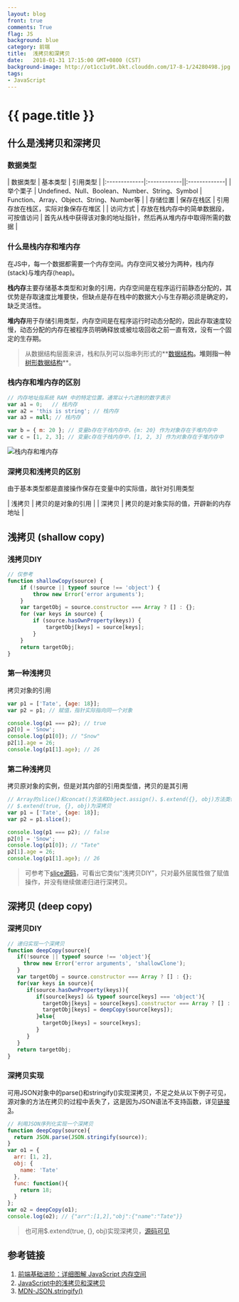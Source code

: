 ```yaml
---
layout: blog
front: true
comments: True
flag: JS
background: blue
category: 前端
title:  浅拷贝和深拷贝
date:   2018-01-31 17:15:00 GMT+0800 (CST)
background-image: http://ot1cc1u9t.bkt.clouddn.com/17-8-1/24280498.jpg
tags:
- JavaScript
---
```

# {{ page.title }}

## 什么是浅拷贝和深拷贝

### 数据类型

| 数据类型 | 基本类型 | 引用类型 |
|:-------------|:------------||:-------------|
| 举个栗子 | Undefined、Null、Boolean、Number、String、Symbol |  Function、Array、Object、String、Number等 |
| 存储位置 | 保存在栈区 | 引用存放在栈区，实际对象保存在堆区 |
| 访问方式 | 存放在栈内存中的简单数据段，可按值访问 | 首先从栈中获得该对象的地址指针，然后再从堆内存中取得所需的数据 |

### 什么是栈内存和堆内存

在JS中，每一个数据都需要一个内存空间。内存空间又被分为两种，栈内存(stack)与堆内存(heap)。

**栈内存**主要存储基本类型和对象的引用，内存空间是在程序运行前静态分配的，其优势是存取速度比堆要快，但缺点是存在栈中的数据大小与生存期必须是确定的，缺乏灵活性。

**堆内存**用于存储引用类型，内存空间是在程序运行时动态分配的，因此存取速度较慢，动态分配的内存在被程序员明确释放或被垃圾回收之前一直有效，没有一个固定的生存期。

> 从数据结构层面来讲，栈和队列可以指串列形式的**[数据结构](https://segmentfault.com/a/1190000004305771)**。堆则指一种**[树形数据结构](https://zh.wikipedia.org/wiki/%E5%A0%86_(%E6%95%B0%E6%8D%AE%E7%BB%93%E6%9E%84))**。

### 栈内存和堆内存的区别

```js
// 内存地址指系统 RAM 中的特定位置，通常以十六进制的数字表示
var a1 = 0;   // 栈内存
var a2 = 'this is string'; // 栈内存
var a3 = null; // 栈内存

var b = { m: 20 }; // 变量b存在于栈内存中，{m: 20} 作为对象存在于堆内存中
var c = [1, 2, 3]; // 变量c存在于栈内存中，[1, 2, 3] 作为对象存在于堆内存中
```

![栈内存和堆内存](https://user-gold-cdn.xitu.io/2017/2/9/7c13147ecfecd8a6ce7f0b5a9782dd30?imageslim)

### 深拷贝和浅拷贝的区别

由于基本类型都是直接操作保存在变量中的实际值，故针对引用类型

| 浅拷贝 | 拷贝的是对象的引用 |
| 深拷贝 | 拷贝的是对象实际的值，开辟新的内存地址 |

## 浅拷贝 (shallow copy)

### 浅拷贝DIY

```js
// 仅参考
function shallowCopy(source) {
    if (!source || typeof source !== 'object') {
        throw new Error('error arguments');
    }
    var targetObj = source.constructor === Array ? [] : {};
    for (var keys in source) {
        if (source.hasOwnProperty(keys)) {
            targetObj[keys] = source[keys];
        }
    }
    return targetObj;
}
```

### 第一种浅拷贝

拷贝对象的引用

```js
var p1 = ['Tate', {age: 18}];
var p2 = p1; // 赋值，指针实际指向同一个对象

console.log(p1 === p2); // true
p2[0] = 'Snow';
console.log(p1[0]); // "Snow"
p2[1].age = 26;
console.log(p1[1].age); // 26
```

### 第二种浅拷贝

拷贝原对象的实例，但是对其内部的引用类型值，拷贝的是其引用

```js
// Array的slice()和concat()方法和Object.assign()、$.extend({}, obj)方法类似
// $.extend(true, {}, obj)为深拷贝
var p1 = ['Tate', {age: 18}];
var p2 = p1.slice();

console.log(p1 === p2); // false
p2[0] = 'Snow';
console.log(p1[0]); // "Tate"
p2[1].age = 26;
console.log(p1[1].age); // 26
```

> 可参考下[slice源码](https://github.com/v8/v8/blob/ad82a40509c5b5b4680d4299c8f08d6c6d31af3c/src/js/array.js)，可看出它类似"浅拷贝DIY"，只对最外层属性做了赋值操作，并没有继续做递归进行深拷贝。

## 深拷贝 (deep copy)

### 深拷贝DIY

```js
// 递归实现一个深拷贝
function deepCopy(source){
   if(!source || typeof source !== 'object'){
     throw new Error('error arguments', 'shallowClone');
   }
   var targetObj = source.constructor === Array ? [] : {};
   for(var keys in source){
      if(source.hasOwnProperty(keys)){
         if(source[keys] && typeof source[keys] === 'object'){
           targetObj[keys] = source[keys].constructor === Array ? [] : {};
           targetObj[keys] = deepCopy(source[keys]);
         }else{
           targetObj[keys] = source[keys];
         }
      }
   }
   return targetObj;
}
```

### 深拷贝实现

可用JSON对象中的parse()和stringify()实现深拷贝，不足之处从以下例子可见，源对象的方法在拷贝的过程中丢失了，这是因为JSON语法不支持函数，详见[链接3](https://developer.mozilla.org/zh-CN/docs/Web/JavaScript/Reference/Global_Objects/JSON/stringify)。

```js
// 利用JSON序列化实现一个深拷贝
function deepCopy(source){
  return JSON.parse(JSON.stringify(source));
}
var o1 = {
  arr: [1, 2],
  obj: {
    name: 'Tate'
  },
  func: function(){
    return 18;
  }
};
var o2 = deepCopy(o1);
console.log(o2); // {"arr":[1,2],"obj":{"name":"Tate"}}
```

> 也可用$.extend(true, {}, obj)实现深拷贝，[源码可见](https://github.com/jquery/jquery/blob/1472290917f17af05e98007136096784f9051fab/src/core.js#L121)

## 参考链接

1. [前端基础进阶：详细图解 JavaScript 内存空间](https://juejin.im/entry/589c29a9b123db16a3c18adf)
1. [JavaScript中的浅拷贝和深拷贝](https://segmentfault.com/a/1190000008637489)
1. [MDN-JSON.stringify()](https://developer.mozilla.org/zh-CN/docs/Web/JavaScript/Reference/Global_Objects/JSON/stringify)